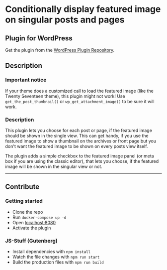 # Conditionally display featured image on singular posts and pages #
## Plugin for WordPress

Get the plugin from the [WordPress Plugin Repository](https://wordpress.org/plugins/conditionally-display-featured-image-on-singular-pages/).

## Description ##
### Important notice ### 
If your theme does a customized call to load the featured image (like the Twenty Seventeen theme), this plugin might not work! Use `get_the_post_thumbnail()` or `wp_get_attachment_image()` to be sure it will work.

### Description ###
This plugin lets you choose for each post or page, if the featured image should be shown in the single view. This can get handy, if you use the featured image to show a thumbnail on the archives or front page but you don\'t want the featured image to be shown on every posts view itself.

The plugin adds a simple checkbox to the featured image panel (or meta box if you are using the classic editor), that lets you choose, if the featured image will be shown in the singular view or not.

---
## Contribute

### Getting started
* Clone the repo
* Run `docker-compose up -d`
* Open [localhost:8080](http://localhost/8080)
* Activate the plugin

### JS-Stuff (Gutenberg)
* Install dependencies with `npm install`
* Watch the file changes with `npm run start`
* Build the production files with `npm run build` 